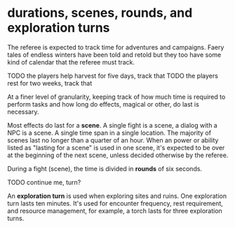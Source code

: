 
# durations, scenes, rounds, and exploration turns

The referee is expected to track time for adventures and campaigns. Faery tales of endless winters have been told and retold but they too have some kind of calendar that the referee must track.

TODO the players help harvest for five days, track that
TODO the players rest for two weeks, track that

At a finer level of granularity, keeping track of how much time is required to perform tasks and how long do effects, magical or other, do last is necessary.

Most effects do last for a **scene**. A single fight is a scene, a dialog with a NPC is a scene. A single time span in a single location. The majority of scenes last no longer than a quarter of an hour. When an power or ability listed as "lasting for a scene" is used in one scene, it's expected to be over at the beginning of the next scene, unless decided otherwise by the referee.

During a fight (scene), the time is divided in **rounds** of six seconds.

TODO continue me, turn?

An **exploration turn** is used when exploring sites and ruins. One exploration turn lasts ten minutes. It's used for encounter frequency, rest requirement, and resource management, for example, a torch lasts for three exploration turns.

